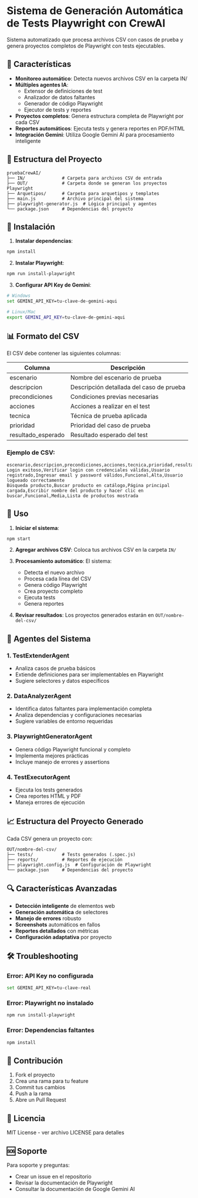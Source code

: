 # Sistema de Generación Automática de Tests Playwright con CrewAI

Sistema automatizado que procesa archivos CSV con casos de prueba y genera proyectos completos de Playwright con tests ejecutables.

## 🚀 Características

- **Monitoreo automático**: Detecta nuevos archivos CSV en la carpeta IN/
- **Múltiples agentes IA**: 
  - Extensor de definiciones de test
  - Analizador de datos faltantes  
  - Generador de código Playwright
  - Ejecutor de tests y reportes
- **Proyectos completos**: Genera estructura completa de Playwright por cada CSV
- **Reportes automáticos**: Ejecuta tests y genera reportes en PDF/HTML
- **Integración Gemini**: Utiliza Google Gemini AI para procesamiento inteligente

## 📁 Estructura del Proyecto

```
pruebaCrewAI/
├── IN/              # Carpeta para archivos CSV de entrada
├── OUT/             # Carpeta donde se generan los proyectos Playwright
├── Arquetipos/      # Carpeta para arquetipos y templates
├── main.js          # Archivo principal del sistema
├── playwright-generator.js  # Lógica principal y agentes
└── package.json     # Dependencias del proyecto
```

## 🔧 Instalación

1. **Instalar dependencias**:
```bash
npm install
```

2. **Instalar Playwright**:
```bash
npm run install-playwright
```

3. **Configurar API Key de Gemini**:
```bash
# Windows
set GEMINI_API_KEY=tu-clave-de-gemini-aqui

# Linux/Mac
export GEMINI_API_KEY=tu-clave-de-gemini-aqui
```

## 📊 Formato del CSV

El CSV debe contener las siguientes columnas:

| Columna | Descripción |
|---------|-------------|
| escenario | Nombre del escenario de prueba |
| descripcion | Descripción detallada del caso de prueba |
| precondiciones | Condiciones previas necesarias |
| acciones | Acciones a realizar en el test |
| tecnica | Técnica de prueba aplicada |
| prioridad | Prioridad del caso de prueba |
| resultado_esperado | Resultado esperado del test |

### Ejemplo de CSV:

```csv
escenario,descripcion,precondiciones,acciones,tecnica,prioridad,resultado_esperado
Login exitoso,Verificar login con credenciales válidas,Usuario registrado,Ingresar email y password válidos,Funcional,Alta,Usuario logueado correctamente
Búsqueda producto,Buscar producto en catálogo,Página principal cargada,Escribir nombre del producto y hacer clic en buscar,Funcional,Media,Lista de productos mostrada
```

## 🎯 Uso

1. **Iniciar el sistema**:
```bash
npm start
```

2. **Agregar archivos CSV**: Coloca tus archivos CSV en la carpeta `IN/`

3. **Procesamiento automático**: El sistema:
   - Detecta el nuevo archivo
   - Procesa cada línea del CSV
   - Genera código Playwright
   - Crea proyecto completo
   - Ejecuta tests
   - Genera reportes

4. **Revisar resultados**: Los proyectos generados estarán en `OUT/nombre-del-csv/`

## 🤖 Agentes del Sistema

### 1. TestExtenderAgent
- Analiza casos de prueba básicos
- Extiende definiciones para ser implementables en Playwright
- Sugiere selectores y datos específicos

### 2. DataAnalyzerAgent  
- Identifica datos faltantes para implementación completa
- Analiza dependencias y configuraciones necesarias
- Sugiere variables de entorno requeridas

### 3. PlaywrightGeneratorAgent
- Genera código Playwright funcional y completo
- Implementa mejores prácticas
- Incluye manejo de errores y assertions

### 4. TestExecutorAgent
- Ejecuta los tests generados
- Crea reportes HTML y PDF
- Maneja errores de ejecución

## 📈 Estructura del Proyecto Generado

Cada CSV genera un proyecto con:

```
OUT/nombre-del-csv/
├── tests/           # Tests generados (.spec.js)
├── reports/         # Reportes de ejecución
├── playwright.config.js  # Configuración de Playwright
└── package.json     # Dependencias del proyecto
```

## 🔍 Características Avanzadas

- **Detección inteligente** de elementos web
- **Generación automática** de selectores
- **Manejo de errores** robusto  
- **Screenshots** automáticos en fallos
- **Reportes detallados** con métricas
- **Configuración adaptativa** por proyecto

## 🛠️ Troubleshooting

### Error: API Key no configurada
```bash
set GEMINI_API_KEY=tu-clave-real
```

### Error: Playwright no instalado
```bash
npm run install-playwright
```

### Error: Dependencias faltantes
```bash
npm install
```

## 📝 Contribución

1. Fork el proyecto
2. Crea una rama para tu feature
3. Commit tus cambios  
4. Push a la rama
5. Abre un Pull Request

## 📄 Licencia

MIT License - ver archivo LICENSE para detalles

## 🆘 Soporte

Para soporte y preguntas:
- Crear un issue en el repositorio
- Revisar la documentación de Playwright
- Consultar la documentación de Google Gemini AI
